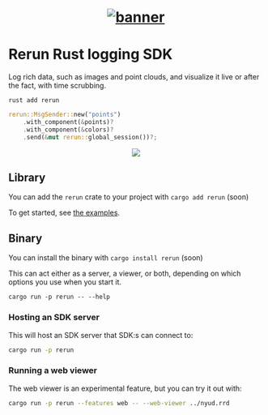<h1 align="center">
  <a href="https://www.rerun.io/">
    <img alt="banner" src="https://user-images.githubusercontent.com/1148717/218142418-1d320929-6b7a-486e-8277-fbeef2432529.png">
  </a>
</h1>

# Rerun Rust logging SDK
Log rich data, such as images and point clouds, and visualize it live or after the fact, with time scrubbing.

`rust add rerun`

``` rust
rerun::MsgSender::new("points")
    .with_component(&points)?
    .with_component(&colors)?
    .send(&mut rerun::global_session())?;
```

<p align="center">
<img src="https://user-images.githubusercontent.com/1148717/218265704-1863c270-1422-48fe-9009-d67f8133c4cc.gif">
</p>


## Library
You can add the `rerun` crate to your project with `cargo add rerun` (soon)
<!-- TODO(#1161): remove the (soon) -->

To get started, see [the examples](https://github.com/rerun-io/rerun/tree/main/examples).
<!-- TODO(#1161): update link to point to the rust examples -->

## Binary
You can install the binary with `cargo install rerun` (soon)
<!-- TODO(#1161): remove the (soon) -->

This can act either as a server, a viewer, or both, depending on which options you use when you start it.

`cargo run -p rerun -- --help`

### Hosting an SDK server
This will host an SDK server that SDK:s can connect to:

```sh
cargo run -p rerun
```

### Running a web viewer
The web viewer is an experimental feature, but you can try it out with:

```sh
cargo run -p rerun --features web -- --web-viewer ../nyud.rrd
```
